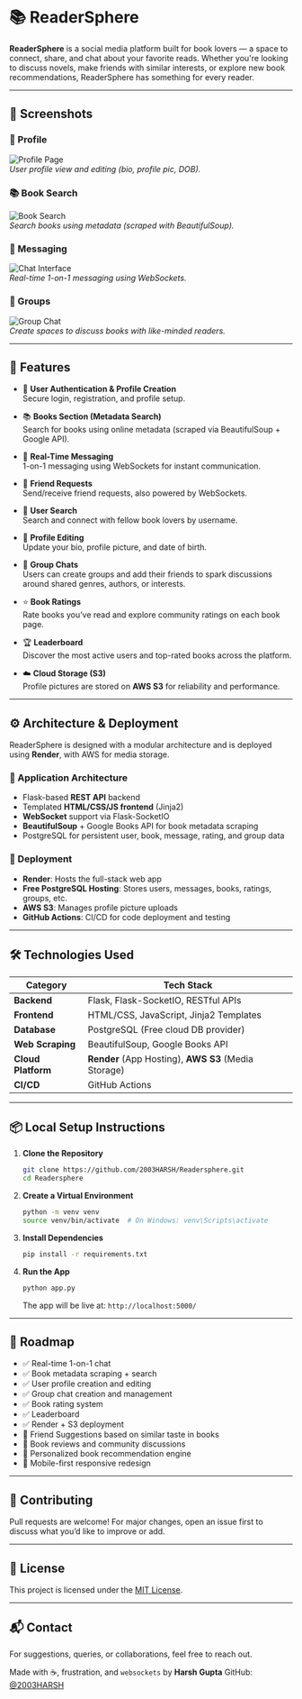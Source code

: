 # 📚 ReaderSphere

**ReaderSphere** is a social media platform built for book lovers — a space to connect, share, and chat about your favorite reads. Whether you're looking to discuss novels, make friends with similar interests, or explore new book recommendations, ReaderSphere has something for every reader.

---

## 📸 Screenshots

### 🔐 Profile  
![Profile Page](artifacts/1.png)  
*User profile view and editing (bio, profile pic, DOB).*

### 📚 Book Search  
![Book Search](artifacts/3.png)  
*Search books using metadata (scraped with BeautifulSoup).*

### 💬 Messaging  
![Chat Interface](artifacts/2.png)  
*Real-time 1-on-1 messaging using WebSockets.*

### 👥 Groups  
![Group Chat](artifacts/4.png)  
*Create spaces to discuss books with like-minded readers.*

---

## 🌟 Features

- 👤 **User Authentication & Profile Creation**  
  Secure login, registration, and profile setup.

- 📚 **Books Section (Metadata Search)**  
  Search for books using online metadata (scraped via BeautifulSoup + Google API).

- 💬 **Real-Time Messaging**  
  1-on-1 messaging using WebSockets for instant communication.

- 🤝 **Friend Requests**  
  Send/receive friend requests, also powered by WebSockets.

- 🔎 **User Search**  
  Search and connect with fellow book lovers by username.

- 📝 **Profile Editing**  
  Update your bio, profile picture, and date of birth.

- 👥 **Group Chats**  
  Users can create groups and add their friends to spark discussions around shared genres, authors, or interests.

- ⭐ **Book Ratings**  
  Rate books you’ve read and explore community ratings on each book page.

- 🏆 **Leaderboard**  
  Discover the most active users and top-rated books across the platform.

- ☁️ **Cloud Storage (S3)**  
  Profile pictures are stored on **AWS S3** for reliability and performance.

---

## ⚙️ Architecture & Deployment

ReaderSphere is designed with a modular architecture and is deployed using **Render**, with AWS for media storage.

### 🧱 Application Architecture

- Flask-based **REST API** backend  
- Templated **HTML/CSS/JS frontend** (Jinja2)  
- **WebSocket** support via Flask-SocketIO  
- **BeautifulSoup** + Google Books API for book metadata scraping  
- PostgreSQL for persistent user, book, message, rating, and group data

### 🚀 Deployment

- **Render**: Hosts the full-stack web app  
- **Free PostgreSQL Hosting**: Stores users, messages, books, ratings, groups, etc.  
- **AWS S3**: Manages profile picture uploads  
- **GitHub Actions**: CI/CD for code deployment and testing  

---

## 🛠️ Technologies Used

| Category           | Tech Stack                                           |
|--------------------|------------------------------------------------------|
| **Backend**        | Flask, Flask-SocketIO, RESTful APIs                  |
| **Frontend**       | HTML/CSS, JavaScript, Jinja2 Templates               |
| **Database**       | PostgreSQL (Free cloud DB provider)                  |
| **Web Scraping**   | BeautifulSoup, Google Books API                      |
| **Cloud Platform** | **Render** (App Hosting), **AWS S3** (Media Storage) |
| **CI/CD**          | GitHub Actions                                       |

---

## 📦 Local Setup Instructions

1. **Clone the Repository**
   ```bash
   git clone https://github.com/2003HARSH/Readersphere.git
   cd Readersphere
   ```

2. **Create a Virtual Environment**

   ```bash
   python -m venv venv
   source venv/bin/activate  # On Windows: venv\Scripts\activate
   ```

3. **Install Dependencies**

   ```bash
   pip install -r requirements.txt
   ```

4. **Run the App**

   ```bash
   python app.py
   ```

   The app will be live at: `http://localhost:5000/`

---

## 📌 Roadmap

* ✅ Real-time 1-on-1 chat
* ✅ Book metadata scraping + search
* ✅ User profile creation and editing
* ✅ Group chat creation and management
* ✅ Book rating system
* ✅ Leaderboard
* ✅ Render + S3 deployment
* 🚧 Friend Suggestions based on similar taste in books
* 🚧 Book reviews and community discussions
* 🚧 Personalized book recommendation engine
* 🚧 Mobile-first responsive redesign

---

## 🤝 Contributing

Pull requests are welcome! For major changes, open an issue first to discuss what you’d like to improve or add.

---

## 📄 License

This project is licensed under the [MIT License](LICENSE).

---

## 📬 Contact

For suggestions, queries, or collaborations, feel free to reach out.

Made with ☕, frustration, and `websockets` by **Harsh Gupta**
GitHub: [@2003HARSH](https://github.com/2003HARSH)

